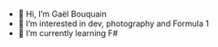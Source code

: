 - 👋 Hi, I’m Gaël Bouquain
- 👀 I’m interested in dev, photography and Formula 1
- 🌱 I’m currently learning F#

<!---
carne8/carne8 is a ✨ special ✨ repository because its `README.md` (this file) appears on your GitHub profile.
You can click the Preview link to take a look at your changes.
--->
